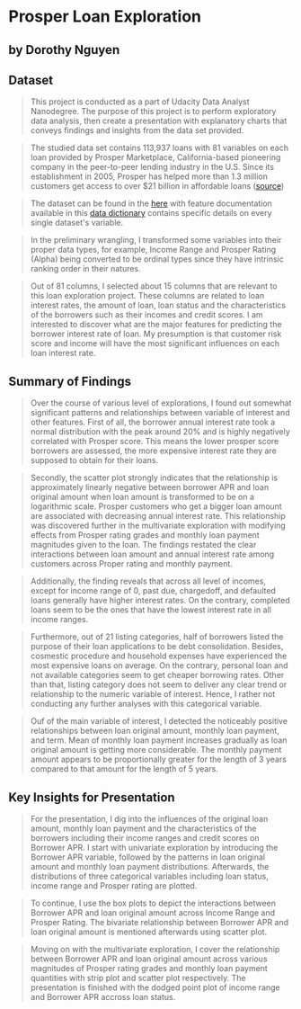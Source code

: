 # Prosper Loan Exploration
## by Dorothy Nguyen


## Dataset

> This project is conducted as a part of Udacity Data Analyst Nanodegree. The purpose of this project is to perform exploratory data analysis, then create a presentation with explanatory charts that conveys findings and insights from the data set provided.

> The studied data set contains 113,937 loans with 81 variables on each loan provided by Prosper Marketplace, California-based pioneering company in the peer-to-peer lending industry in the U.S. Since its establishment in 2005, Prosper has helped more than 1.3 million customers get access to over $21 billion in affordable loans ([source](https://www.prosper.com))

> The dataset can be found in the [here](https://s3.amazonaws.com/udacity-hosted-downloads/ud651/prosperLoanData.csv) with feature documentation available in this [data dictionary](https://docs.google.com/spreadsheets/d/1gDyi_L4UvIrLTEC6Wri5nbaMmkGmLQBk-Yx3z0XDEtI/edit#gid=0) contains specific details on every single dataset's variable.

> In the preliminary wrangling, I transformed some variables into their proper data types, for example, Income Range and Prosper Rating (Alpha) being converted to be ordinal types since they have intrinsic ranking order in their natures. 

> Out of 81 columns, I selected about 15 columns that are relevant to this loan exploration project. These columns are related to loan interest rates, the amount of loan, loan status and the characteristics of the borrowers such as their incomes and credit scores. I am interested to discover what are the major features for predicting the borrower interest rate of loan. My presumption is that customer risk score and income will have the most significant influences on each loan interest rate.

## Summary of Findings

> Over the course of various level of explorations, I found out somewhat significant patterns and relationships between variable of interest and other features. First of all, the borrower annual interest rate took a normal distribution with the peak around 20% and is highly negatively correlated with Prosper score. This means the lower prosper score borrowers are assessed, the more expensive interest rate they are supposed to obtain for their loans.

> Secondly, the scatter plot strongly indicates that the relationship is approximately linearly negative between borrower APR and loan original amount when loan amount is transformed to be on a logarithmic scale. Prosper customers who get a bigger loan amount are associated with decreasing annual interest rate. This relationship was discovered further in the multivariate exploration with modifying effects from Prosper rating grades and monthly loan payment magnitudes given to the loan. The findings restated the clear interactions between loan amount and annual interest rate among customers across Proper rating and monthly payment.

> Additionally, the finding reveals that across all level of incomes, except for income range of 0, past due, chargedoff, and defaulted loans generally have higher interest rates. On the contrary, completed loans seem to be the ones that have the lowest interest rate in all income ranges.

> Furthermore, out of 21 listing categories, half of borrowers listed the purpose of their loan applications to be debt consolidation. Besides, cosmestic procedure and household expenses have experienced the most expensive loans on average. On the contrary, personal loan and not available categories seem to get cheaper borrowing rates. Other than that, listing category does not seem to deliver any clear trend or relationship to the numeric variable of interest. Hence, I rather not conducting any further analyses with this categorical variable.

> Ouf of the main variable of interest, I detected the noticeably positive relationships between loan original amount, monthly loan payment, and term. Mean of monthly loan payment increases gradually as loan original amount is getting more considerable. The monthly payment amount appears to be proportionally greater for the length of 3 years compared to that amount for the length of 5 years. 

## Key Insights for Presentation

> For the presentation, I dig into the influences of the original loan amount, monthly loan payment and the characteristics of the borrowers including their income ranges and credit scores on Borrower APR. I start with univariate exploration by introducing the Borrower APR variable, followed by the patterns in loan original amount and monthly loan payment distributions. Afterwards, the distributions of three categorical variables including loan status, income range and Prosper rating are plotted.

> To continue, I use the box plots to depict the interactions between Borrower APR and loan original amount across Income Range and Prosper Rating. The bivariate relationship between Borrower APR and loan original amount is mentioned afterwards using scatter plot. 

> Moving on with the multivariate exploration, I cover the relationship between Borrower APR and loan original amount across various magnitudes of Prosper rating grades and monthly loan payment quantities with strip plot and scatter plot respectively. The presentation is finished with the dodged point plot of income range and Borrower APR accross loan status.
